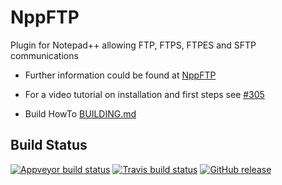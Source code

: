 # NppFTP
Plugin for Notepad++ allowing FTP, FTPS, FTPES and SFTP communications

- Further information could be found at [NppFTP](http://ashkulz.github.io/NppFTP/)
- For a video tutorial on installation and first steps see [#305](https://github.com/ashkulz/NppFTP/issues/305)

- Build HowTo [BUILDING.md](https://github.com/ashkulz/NppFTP/blob/master/BUILDING.md)

Build Status
------------

[![Appveyor build status](https://ci.appveyor.com/api/projects/status/github/ashkulz/nppftp?branch=master&svg=true)](https://ci.appveyor.com/project/ashkulz/nppftp)
[![Travis build status](https://travis-ci.org/ashkulz/NppFTP.svg?branch=master)](https://travis-ci.org/ashkulz/NppFTP)
[![GitHub release](https://img.shields.io/github/release/ashkulz/NppFTP.svg)](https://github.com/ashkulz/NppFTP/releases)
